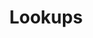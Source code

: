 ---
schema: default
title: Lookups
organization: 'Lewisham council'
notes: >-
  ONS Lookups filtered to lewisham: postcode, oa, lsoa, msoa, ward code, ward
  name
resources:
  - name: ward code to ward name lookup
    url: >-
      https://github.com/lb-lewisham/open-data-lewisham/raw/gh-pages/_datasets/data/lookups/lbl_wd22_proposed.csv
    format: csv
  - name: 'postcode to oa, lsoa, msoa, ward code lookup'
    url: >-
      https://github.com/lb-lewisham/open-data-lewisham/raw/gh-pages/_datasets/data/lookups/lbl_postcode_oa11_lsoa11_msoa11_wd22.csv
    format: csv
license: 'https://www.nationalarchives.gov.uk/doc/open-government-licence/version/3/'
category:
  - Property / Land Records
maintainer: 'Lewisham insight'
maintainer_email: insight-and-delivery@lewisham.gov.uk
---